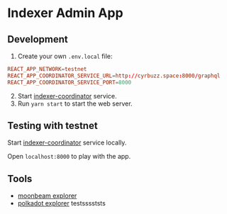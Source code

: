 # Indexer Admin App

## Development

1. Create your own `.env.local` file:

```conf
REACT_APP_NETWORK=testnet
REACT_APP_COORDINATOR_SERVICE_URL=http://cyrbuzz.space:8000/graphql
REACT_APP_COORDINATOR_SERVICE_PORT=8000
```

2. Start [indexer-coordinator](https://github.com/subquery/indexer-coordinator) service.
3. Run `yarn start` to start the web server.

## Testing with testnet

Start [indexer-coordinator](https://github.com/subquery/indexer-coordinator) service locally.

Open `localhost:8000` to play with the app.

## Tools

- [moonbeam explorer](https://moonbeam-explorer.netlify.app/?network=MoonbeamDevNode)
- [polkadot explorer](https://polkadot.js.org/apps/#/explorer)
  testsssststs
